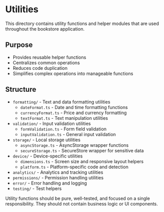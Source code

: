 # Utilities

This directory contains utility functions and helper modules that are used throughout the bookstore application.

## Purpose
- Provides reusable helper functions
- Centralizes common operations
- Reduces code duplication
- Simplifies complex operations into manageable functions

## Structure
- `formatting/` - Text and data formatting utilities
  - `dateFormat.ts` - Date and time formatting functions
  - `currencyFormat.ts` - Price and currency formatting
  - `textFormat.ts` - Text manipulation utilities
- `validation/` - Input validation utilities
  - `formValidation.ts` - Form field validation
  - `inputValidation.ts` - General input validation
- `storage/` - Local storage utilities
  - `asyncStorage.ts` - AsyncStorage wrapper functions
  - `secureStorage.ts` - SecureStore wrapper for sensitive data
- `device/` - Device-specific utilities
  - `dimensions.ts` - Screen size and responsive layout helpers
  - `platform.ts` - Platform-specific code and detection
- `analytics/` - Analytics and tracking utilities
- `permissions/` - Permission handling utilities
- `error/` - Error handling and logging
- `testing/` - Test helpers

Utility functions should be pure, well-tested, and focused on a single responsibility. They should not contain business logic or UI components.